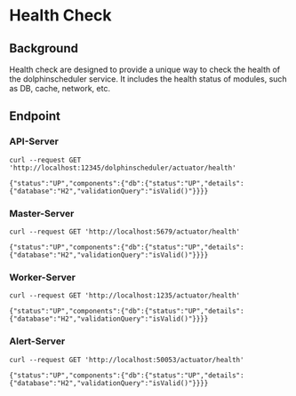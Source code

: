 # Health Check

## Background

Health check are designed to provide a unique way to check the health of the dolphinscheduler service. It includes the health status of modules, such as DB, cache, network, etc.

## Endpoint

### API-Server

```shell
curl --request GET 'http://localhost:12345/dolphinscheduler/actuator/health'

{"status":"UP","components":{"db":{"status":"UP","details":{"database":"H2","validationQuery":"isValid()"}}}}
```

### Master-Server

```shell
curl --request GET 'http://localhost:5679/actuator/health'

{"status":"UP","components":{"db":{"status":"UP","details":{"database":"H2","validationQuery":"isValid()"}}}}
```

### Worker-Server

```shell
curl --request GET 'http://localhost:1235/actuator/health'

{"status":"UP","components":{"db":{"status":"UP","details":{"database":"H2","validationQuery":"isValid()"}}}}
```

### Alert-Server

```shell
curl --request GET 'http://localhost:50053/actuator/health'

{"status":"UP","components":{"db":{"status":"UP","details":{"database":"H2","validationQuery":"isValid()"}}}}
```
